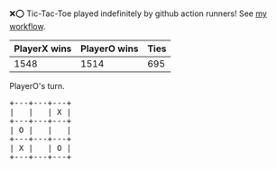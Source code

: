 :x::o: Tic-Tac-Toe played indefinitely by github action runners! See [my workflow](.github/workflows/play.yaml).

|PlayerX wins|PlayerO wins|Ties|
|-|-|-|
|1548|1514|695|

PlayerO's turn.

<pre>
+---+---+---+
|   |   | X |
+---+---+---+
| O |   |   |
+---+---+---+
| X |   | O |
+---+---+---+
</pre>